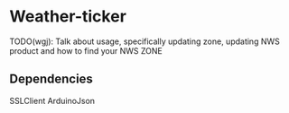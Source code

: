 # Weather-ticker

TODO(wgj): Talk about usage, specifically updating zone, updating NWS product and how to find your NWS ZONE

## Dependencies
SSLClient
ArduinoJson